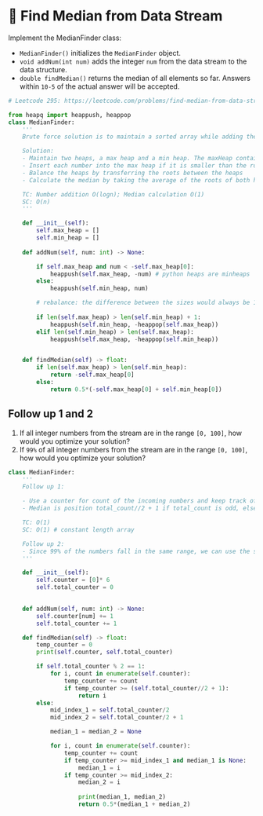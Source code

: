 # 🔴 Find Median from Data Stream

Implement the MedianFinder class:

* `MedianFinder()` initializes the `MedianFinder` object.
* `void addNum(int num)` adds the integer `num` from the data stream to the data structure.
* `double findMedian()` returns the median of all elements so far. Answers within `10-5` of the actual answer will be accepted.

```python
# Leetcode 295: https://leetcode.com/problems/find-median-from-data-stream/description/

from heapq import heappush, heappop
class MedianFinder:
    '''
    Brute force solution is to maintain a sorted array while adding the elements. This makes the sorting O(n) where n is current length and median calculation O(1). We can improve the sorting (sort of) better by using heaps. 

    Solution: 
    - Maintain two heaps, a max heap and a min heap. The maxHeap contains all the numbers to the left/including median and the minHeap contains the numbers to greater/including the median
    - Insert each number into the max heap if it is smaller than the root of the max heap, and into the min heap otherwise
    - Balance the heaps by transferring the roots between the heaps
    - Calculate the median by taking the average of the roots of both heaps if they are of equal size, or by taking the root of the max heap otherwise.

    TC: Number addition O(logn); Median calculation O(1)
    SC: O(n)
    '''

    def __init__(self):
        self.max_heap = []
        self.min_heap = []
        
    def addNum(self, num: int) -> None:

        if self.max_heap and num < -self.max_heap[0]:
            heappush(self.max_heap, -num) # python heaps are minheaps
        else:
            heappush(self.min_heap, num)

        # rebalance: the difference between the sizes would always be 1, with maxHeap having the extra element
    
        if len(self.max_heap) > len(self.min_heap) + 1:
            heappush(self.min_heap, -heappop(self.max_heap))
        elif len(self.min_heap) > len(self.max_heap):
            heappush(self.max_heap, -heappop(self.min_heap))


    def findMedian(self) -> float:
        if len(self.max_heap) > len(self.min_heap):
            return -self.max_heap[0]
        else:
            return 0.5*(-self.max_heap[0] + self.min_heap[0])
```



## Follow up 1 and 2

1. If all integer numbers from the stream are in the range `[0, 100]`, how would you optimize your solution?
2. If `99%` of all integer numbers from the stream are in the range `[0, 100]`, how would you optimize your solution?

```python
class MedianFinder:
    '''
    Follow up 1: 

    - Use a counter for count of the incoming numbers and keep track of total count
    - Median is position total_count//2 + 1 if total_count is odd, else average of total_count/2 and total_count/2 + 1 positions

    TC: O(1) 
    SC: O(1) # constant length array

    Follow up 2:
    - Since 99% of the numbers fall in the same range, we can use the same algo and keep track of the number of data points that are smaller the 0 or greater than 100. The median will shift #bigger - #smaller to the right
    '''

    def __init__(self):
        self.counter = [0]* 6
        self.total_counter = 0
        

    def addNum(self, num: int) -> None:
        self.counter[num] += 1
        self.total_counter += 1

    def findMedian(self) -> float:
        temp_counter = 0
        print(self.counter, self.total_counter)

        if self.total_counter % 2 == 1:
            for i, count in enumerate(self.counter):
                temp_counter += count
                if temp_counter >= (self.total_counter//2 + 1):
                    return i
        else:
            mid_index_1 = self.total_counter/2 
            mid_index_2 = self.total_counter/2 + 1

            median_1 = median_2 = None

            for i, count in enumerate(self.counter):
                temp_counter += count
                if temp_counter >= mid_index_1 and median_1 is None:
                    median_1 = i
                if temp_counter >= mid_index_2:
                    median_2 = i
                    
                    print(median_1, median_2)
                    return 0.5*(median_1 + median_2)

```
